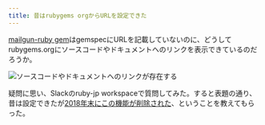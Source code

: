 ```yaml
---
title: 昔はrubygems orgからURLを設定できた
---
```

[mailgun-ruby gem](https://rubygems.org/gems/mailgun-ruby)はgemspecにURLを記載していないのに、どうしてrubygems.orgにソースコードやドキュメントへのリンクを表示できているのだろうか。

![](https://lh4.googleusercontent.com/cY-FWj5zG58BdVziS-6S1X5uMdAn_d7sdHWc9_FKaL5fefavoOELi37QO5fr2cfgGBF5BA8zOcVPafi1qGqWSRmt0I3hAwK7eFODaVnkqCshMcnJoEViUna888BJ0-8AaXvSRU3rOHfWpNVTXqWzD3eJLaznYSrq8rLTYQ5SCUURpwA4U7-giRyc "ソースコードやドキュメントへのリンクが存在する")

疑問に思い、Slackのruby-jp workspaceで質問してみた。すると表題の通り、昔は設定できたが[2018年末にこの機能が削除された](https://github.com/rubygems/rubygems.org/pull/1815)、ということを教えてもらった。
